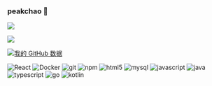 ### peakchao 👋

<!--
**zhangzhichaolove/zhangzhichaolove** is a ✨ _special_ ✨ repository because its `README.md` (this file) appears on your GitHub profile.

Here are some ideas to get you started:

- 🔭 I’m currently working on ...
- 🌱 I’m currently learning ...
- 👯 I’m looking to collaborate on ...
- 🤔 I’m looking for help with ...
- 💬 Ask me about ...
- 📫 How to reach me: ...
- 😄 Pronouns: ...
- ⚡ Fun fact: ...
-->
<!--
<img align="center" src="https://github-readme-stats.vercel.app/api/top-langs/?username=zhangzhichaolove&langs_count=18" />
-->
<p>
  <a href="https://github.com/zhangzhichaolove">
    <img align="center" src="https://github-readme-stats.anuraghazra1.vercel.app/api/top-langs/?username=zhangzhichaolove&langs_count=10&layout=compact&theme=material-palenight" />
  </a>
</p>
<p>
  <a href="https://github.com/zhangzhichaolove/91porn-android">
    <img align="center" src="https://github-readme-stats.anuraghazra1.vercel.app/api/pin/?username=zhangzhichaolove&repo=91porn-android&theme=material-palenight" />
  </a>
</p>

[![我的 GitHub 数据](https://github-readme-stats.vercel.app/api?username=zhangzhichaolove&show_icons=true&theme=gotham)]()

<p>
  <img alt="React" src="https://img.shields.io/badge/-React-45b8d8?style=flat-square&logo=react&logoColor=white" />
  <img alt="Docker" src="https://img.shields.io/badge/-Docker-46a2f1?style=flat-square&logo=docker&logoColor=white" />
  <img alt="git" src="https://img.shields.io/badge/-Git-F05032?style=flat-square&logo=git&logoColor=white" />
  <img alt="npm" src="https://img.shields.io/badge/-NPM-CB3837?style=flat-square&logo=npm&logoColor=white" />
  <img alt="html5" src="https://img.shields.io/badge/-HTML5-E34F26?style=flat-square&logo=html5&logoColor=white" />
  <img alt="mysql" src="https://img.shields.io/badge/-MySQL-F05032?style=flat-square&logo=mysql&logoColor=white" />
  <img alt="javascript" src="https://img.shields.io/badge/-JavaScript-F05032?style=flat-square&logo=javascript&logoColor=white" />
  <img alt="java" src="https://img.shields.io/badge/-java-E34A86?style=flat-square&logo=java&logoColor=white" />
  <img alt="typescript" src="https://img.shields.io/badge/-TypeScript-007ACC?style=flat-square&logo=typescript&logoColor=white" />
  <img alt="go" src="https://img.shields.io/badge/-Golang-007ACC?style=flat-square&logo=go&logoColor=white" />
  <img alt="kotlin" src="https://img.shields.io/badge/-Kotlin-007ACC?style=flat-square&logo=kotlin&logoColor=white" />
</p>
